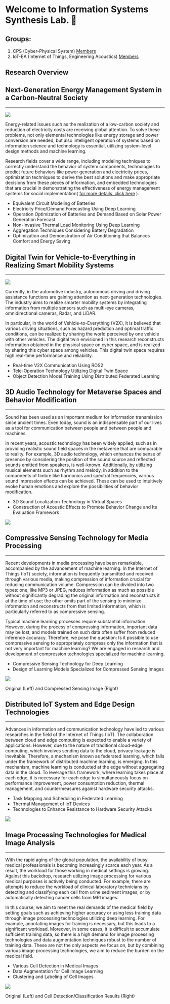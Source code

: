 # Welcome to Information Systems Synthesis Lab. 👋

## Groups:

1. CPS (Cyber-Physical System) [Members](https://github.com/orgs/Info-Sys-OU/teams/cps "CPS")
2. IoT-EA (Internet of Things, Engineering Acoustics) [Members](https://github.com/orgs/Info-Sys-OU/teams/iot-ea "IoT-EA")


## Research Overview

## Next-Generation Energy Management System in a Carbon-Neutral Society

___

![](http://www-ise2.ist.osaka-u.ac.jp/test_hp/wp-content/uploads/energyManagement-300x181.png)

Energy-related issues such as the realization of a low-carbon society and reduction of electricity costs are receiving global attention. To solve these problems, not only elemental technologies like energy storage and power conversion are needed, but also intelligent operation of systems based on information science and technology is essential, utilizing system-level design methods and machine learning.

Research fields cover a wide range, including modeling techniques to correctly understand the behavior of system components, technologies to predict future behaviors like power generation and electricity prices, optimization techniques to derive the best solutions and make appropriate decisions from these pieces of information, and embedded technologies that are crucial in demonstrating the effectiveness of energy management systems for social implementation( [for more details, click here](https://sites.google.com/site/ittetsutaniguchi/%E7%A0%94%E7%A9%B6%E7%B4%B9%E4%BB%8B%E3%82%B9%E3%83%9E%E3%83%BC%E3%83%88%E3%82%A8%E3%83%8D%E3%83%AB%E3%82%AE%E3%83%BC%E3%83%9E%E3%83%8D%E3%82%B8%E3%83%A1%E3%83%B3%E3%83%88%E6%8A%80%E8%A1%93) ).

-   Equivalent Circuit Modeling of Batteries
-   Electricity Price/Demand Forecasting Using Deep Learning
-   Operation Optimization of Batteries and Demand Based on Solar Power Generation Forecast
-   Non-Invasive Thermal Load Monitoring Using Deep Learning
-   Aggregation Techniques Considering Battery Degradation
-   Optimization and Demonstration of Air Conditioning that Balances Comfort and Energy Saving

## Digital Twin for Vehicle-to-Everything in Realizing Smart Mobility Systems

___

![](http://www-ise2.ist.osaka-u.ac.jp/test_hp/wp-content/uploads/digitalTwin-300x204.png)

Currently, in the automotive industry, autonomous driving and driving assistance functions are gaining attention as next-generation technologies. The industry aims to realize smarter mobility systems by integrating information from multiple sensors such as multi-eye cameras, omnidirectional cameras, Radar, and LiDAR.

In particular, in the world of Vehicle-to-Everything (V2X), it is believed that various driving situations, such as hazard prediction and optimal traffic conditions, can be realized by sharing the world perceived by one vehicle with other vehicles. The digital twin envisioned in this research reconstructs information obtained in the physical space on cyber space, and is realized by sharing this cyber space among vehicles. This digital twin space requires high real-time performance and reliability.

-   Real-time V2X Communication Using ROS2
-   Tele-Operation Technology Utilizing Digital Twin Space
-   Object Detection Model Training Using Distributed Federated Learning

## 3D Audio Technology for Metaverse Spaces and Behavior Modification

___

Sound has been used as an important medium for information transmission since ancient times. Even today, sound is an indispensable part of our lives as a tool for communication between people and between people and machines.

In recent years, acoustic technology has been widely applied, such as in providing realistic sound field spaces in the metaverse that are comparable to reality. For example, 3D audio technology, which enhances the sense of presence by considering the position of the sound source and reflected sounds emitted from speakers, is well-known. Additionally, by utilizing musical elements such as rhythm and melody, in addition to the components of timbre like harmonics and spectral frequencies, various sound impression effects can be achieved. These can be used to intuitively evoke human emotions and explore the possibilities of behavior modification.

-   3D Sound Localization Technology in Virtual Spaces
-   Construction of Acoustic Effects to Promote Behavior Change and Its Evaluation Framework

![](http://www-ise2.ist.osaka-u.ac.jp/test_hp/wp-content/uploads/onkyo-1024x541.png)

## Compressive Sensing Technology for Media Processing

___

Recent developments in media processing have been remarkable, accompanied by the advancement of machine learning. In the Internet of Things (IoT) society, information is frequently transmitted and received through various media, making compression of information crucial for reducing communication volume. Compression can be divided into two types: one, like MP3 or JPEG, reduces information as much as possible without significantly degrading the original information and reconstructs it at the time of use; the other omits part of the sensing to minimize information and reconstructs from that limited information, which is particularly referred to as compressive sensing.

Typical machine learning processes require substantial information. However, during the process of compressing information, important data may be lost, and models trained on such data often suffer from reduced inference accuracy. Therefore, we pose the question: Is it possible to use compressive sensing to appropriately compress only the information that is not very important for machine learning? We are engaged in research and development of compression technologies specialized for machine learning.

-   Compressive Sensing Technology for Deep Learning
-   Design of Learning Models Specialized for Compressed Sensing Images

![](http://www-ise2.ist.osaka-u.ac.jp/test_hp/wp-content/uploads/assyuku_hikaku-1024x354.png)

Original (Left) and Compressed Sensing Image (Right)

## Distributed IoT System and Edge Design Technologies

___

Advances in information and communication technology have led to various researches in the field of the Internet of Things (IoT). The collaboration between cloud and edge computing is expected to enable a variety of applications. However, due to the nature of traditional cloud-edge computing, which involves sending data to the cloud, privacy leakage is inevitable. Therefore, a mechanism known as federated learning, which falls under the framework of distributed machine learning, is emerging. In this mechanism, machine learning is conducted at the edge without aggregating data in the cloud. To leverage this framework, where learning takes place at each edge, it is necessary for each edge to simultaneously focus on performance improvement, power consumption reduction, thermal management, and countermeasures against hardware security attacks.

-   Task Mapping and Scheduling in Federated Learning
-   Thermal Management of IoT Devices
-   Technologies to Enhance Resistance to Hardware Security Attacks

![](http://www-ise2.ist.osaka-u.ac.jp/test_hp/wp-content/uploads/IoT-1024x742.png)

## Image Processing Technologies for Medical Image Analysis

___

With the rapid aging of the global population, the availability of busy medical professionals is becoming increasingly scarce each year. As a result, the workload for those working in medical settings is growing. Against this backdrop, research utilizing image processing for various medical purposes is actively being conducted. For example, there are attempts to reduce the workload of clinical laboratory technicians by detecting and classifying each cell from urine sediment images, or by automatically detecting cancer cells from MRI images.

In this course, we aim to meet the real demands of the medical field by setting goals such as achieving higher accuracy or using less training data through image processing technologies utilizing deep learning. For example, annotating images for training is necessary, but this leads to a significant workload. Moreover, in some cases, it is difficult to accumulate sufficient training data, so there is a high demand for image processing technologies and data augmentation techniques robust to the number of training data. These are not the only aspects we focus on, but by combining various image processing technologies, we aim to reduce the burden on the medical field.

-   Various Cell Detection in Medical Images
-   Data Augmentation for Cell Image Learning
-   Clustering and Labeling of Cell Images

![](http://www-ise2.ist.osaka-u.ac.jp/test_hp/wp-content/uploads/iryou-1024x352.png)

Original (Left) and Cell Detection/Classification Results (Right)

<!--

**Here are some ideas to get you started:**

🙋‍♀️ A short introduction - what is your organization all about?
🌈 Contribution guidelines - how can the community get involved?
👩‍💻 Useful resources - where can the community find your docs? Is there anything else the community should know?
🍿 Fun facts - what does your team eat for breakfast?
🧙 Remember, you can do mighty things with the power of [Markdown](https://docs.github.com/github/writing-on-github/getting-started-with-writing-and-formatting-on-github/basic-writing-and-formatting-syntax)
-->

